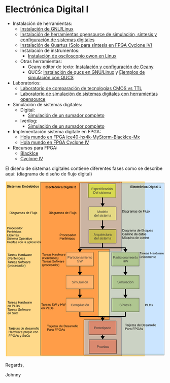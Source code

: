 # Electrónica Digital I

* Instalación de herramientas:
    * [Instalación de GNU/Linux](./installTools/how-install-linux.md)
    * [Instalación de herramientas opensource de simulación, síntesis y configuración de sistemas digitales](./installTools/conda-and-tools.md)
    * [Instalación de Quartus (Solo para síntesis en FPGA Cyclone IV)](./installTools/quartus.md)
    * Instalación de instrumentos:
        * [Instalación de osciloscopio owon en Linux](./installTools/instruments/oscilloscope-owon/)
    * Otras herramientas:
        * Geany editor de texto: [Instalación y configuración de Geany](./installTools/geany.md)
        * QUCS: [Instalación de qucs en GNU/Linux](https://github.com/johnnycubides/qucs-tutorial-examples/tree/main/install/linux) y [Ejemplos de simulación con QUCS](https://github.com/johnnycubides/qucs-tutorial-examples/tree/main/examples)
* Laboratorios:
    * [Laboratorio de comparación de tecnologías CMOS vs TTL](./labs/lab-tec/)
    * [Laboratorio de simulación de sistemas digitales con herramientas opensource](./labs/lab01/)
* Simulación de sistemas digitales:
    * Digital:
        * [Simulación de un sumador completo](./simulations/digital/digital_sim_fullAdder/)
    * Iverilog:
        * [Simulación de un sumador completo](./simulations/iverilog/fullAdder/)
* Implementación sistema digitale en FPGA:
    * [Hola mundo en FPGA ice40-hx4k-MyStorm-BlackIce-Mx](./fpga-example/ice40-hx4k-MyStorm-BlackIce-Mx/blink/)
    * [Hola mundo en FPGA Cyclone IV](./fpga-example/altera-c4e6e10/fullAdder/)
* Recursos para FPGA:
    * [BlackIce](./fpga-example/ice40-hx4k-MyStorm-BlackIce-Mx/resources)
    * [Cyclone IV](./fpga-example/altera-c4e6e10/resources)

El diseño de sistemas digitales contiene diferentes fases como se describe aquí: (diagrama de diseño de flujo digital)

![Metodología de diseño de sistemas digitales](img/metodoliga-de-diseno-sistemas-digitales.png)


Regards,

Johnny
